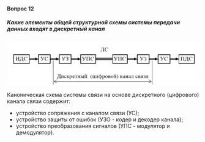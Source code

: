 #### Вопрос 12

##### Какие элементы общей структурной схемы системы передачи данных входят в дискретный канал

![image-20220618192332471](Answer_1_12/image-20220618192332471.png)

Каноническая схема системы связи на основе дискретного (цифрового) канала связи содержит:

* устройство сопряжения с каналом связи (УС);
* устройство защиты от ошибок (УЗО - кодер и декодер канала);
* устройство преобразования сигналов (УПС - модулятор и демодулятор). 